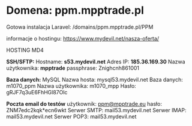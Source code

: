 # Domena: ppm.mpptrade.pl
Gotowa instalacja Laravel: /domains/ppm.mpptrade.pl/PPM

informacje o hostingu: https://www.mydevil.net/nasza-oferta/

HOSTING MD4

**SSH/SFTP:**
Hostname: **s53.mydevil.net**
Adres IP: **185.36.169.30**
Nazwa użytkownika: **mpptrade**
passphrase: Znighcnh861001

**Baza danych:**
MySQL
Nazwa hosta: mysql53.mydevil.net
Baza danych: m1070_ppm
Nazwa użytkownika: m1070_mpp
Hasło: gRJF7q3uE6FhHGl87Olc

**Poczta email do testów**
użytkownik: ppm@mpptrade.eu
hasło: ZNM7edc2kqk*ecn6wkt
Serwer SMTP:	mail53.mydevil.net
Serwer IMAP:	mail53.mydevil.net
Serwer POP3:	mail53.mydevil.net